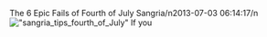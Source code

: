 The 6 Epic Fails of Fourth of July Sangria/n2013-07-03 06:14:17/n![\"sangria_tips_fourth_of_July\"](\"http://blog.undergroundcellar.com/wp-content/uploads/2013/07/sangria_tips_fourth_of_July.png\") If you